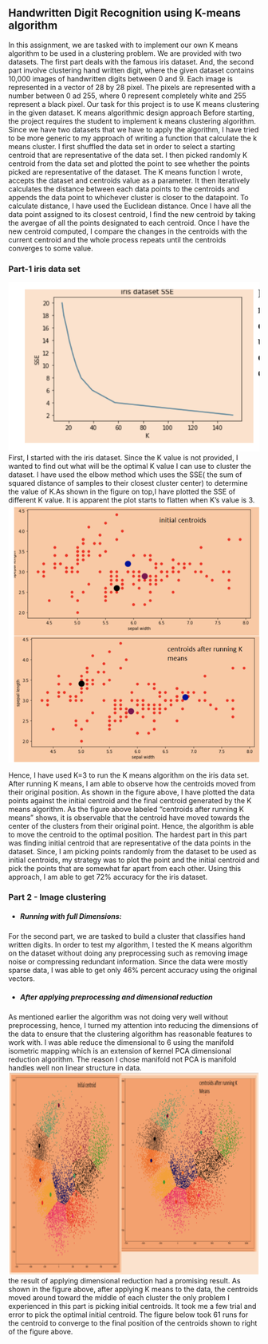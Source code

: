 ## Handwritten Digit Recognition using K-means algorithm
In this assignment, we are tasked with to implement our own K means algorithm to be used in a clustering problem. We are provided with two datasets. The first part deals with the famous iris dataset. And, the second part involve clustering hand written digit, where the given dataset contains 10,000 images of handwritten digits between 0 and 9. Each image is represented in a vector of 28 by 28 pixel. The pixels are represented with a number between 0 ad 255, where 0 represent completely white and 255 represent a black pixel. Our task for this project is to use K means clustering in the given dataset.
 K means algorithmic design approach
Before starting, the project requires the student to implement k means clustering algorithm. Since we have two datasets that we have to apply the algorithm, I have tried to be more generic to my approach of writing a function that calculate the k means cluster. I first shuffled the data set in order to select a starting centroid that are representative of the data set. I then picked randomly K centroid from the data set and plotted the point to see whether the points picked are representative of the dataset.
The K means function I wrote, accepts the dataset and centroids value as a parameter. It then iteratively calculates the distance between each data points to the centroids and appends the data point to whichever cluster is closer to the datapoint. To calculate distance, I have used the Euclidean distance.
Once I have all the data point assigned to its closest centroid, I find the new centroid by taking the avergae of all the points designated to each centroid. Once I have the new centroid computed, I compare the changes in the centroids with the current centroid and the whole process repeats until the centroids converges to some value.
### Part-1 iris data set
![alt text](./img1.png)
 First, I started with the iris dataset. Since the K value is not provided, I wanted to find out what will be the optimal K value I can use to cluster the dataset. I have used the elbow method which uses the SSE( the sum of  squared distance of samples to their closest cluster center) to determine the value of K.As shown in the figure on top,I have plotted  the SSE of different K value. It is apparent the plot starts to flatten when K’s value is 3.
![alt text](./img2.png)

Hence, I have used K=3 to run the K means algorithm on the iris data set. After running K means, I am able to observe how the centroids moved from their original position. As shown in the figure above, I have plotted the data points against the initial centroid and the final centroid generated by the  K means algorithm. As the figure above labeled “centroids after running K means” shows, it is observable that the centroid have moved towards the center of the clusters from their original point. Hence, the algorithm is able to move the centroid to the optimal position. The hardest part in this part was finding initial centroid that are representative of the data points in the dataset. Since, I am picking points randomly from the dataset to be used as initial centroids, my strategy was to plot the point and the initial centroid and pick the points that are somewhat far apart from each other. Using this approach, I am able to get 72% accuracy for the iris dataset. 

### Part 2 - Image clustering

- ##### Running with full Dimensions:
For the second part, we are tasked to build a cluster that classifies hand written digits. In order to test my algorithm, I tested the K means algorithm on the dataset without doing any preprocessing such as removing image noise or compressing redundant information. Since the data were mostly sparse data, I was able to get only 46% percent accuracy using the original vectors.

- ##### After applying preprocessing and dimensional reduction
As mentioned earlier the algorithm was not doing very well without preprocessing, hence,  I turned my attention into reducing the dimensions of the data to ensure that the clustering algorithm has reasonable features to work with. I was able reduce the dimensional to 6 using the manifold isometric mapping which is an extension of kernel PCA dimensional reduction algorithm. The reason I chose manifold not PCA is manifold handles well non linear structure in data. 
![alt text](./img3.png)
the result of applying dimensional reduction had a promising result. As shown in the figure above, after applying K means to the data, the centroids moved around toward the middle of each cluster the only problem I experienced in this part is picking initial centroids. It took me a few trial and error to pick the optimal initial centroid. The figure below took 61 runs for the centroid to converge to the final position of the centroids shown to right of the figure above.
